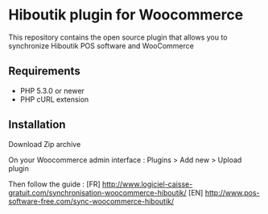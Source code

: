 # Hiboutik plugin for Woocommerce

This repository contains the open source plugin that allows you to synchronize Hiboutik POS software and WooCommerce

## Requirements

* PHP 5.3.0 or newer
* PHP cURL extension

## Installation

Download Zip archive

On your Woocommerce admin interface : Plugins > Add new > Upload plugin

Then follow the guide : 
[FR] http://www.logiciel-caisse-gratuit.com/synchronisation-woocommerce-hiboutik/
[EN] http://www.pos-software-free.com/sync-woocommerce-hiboutik/


